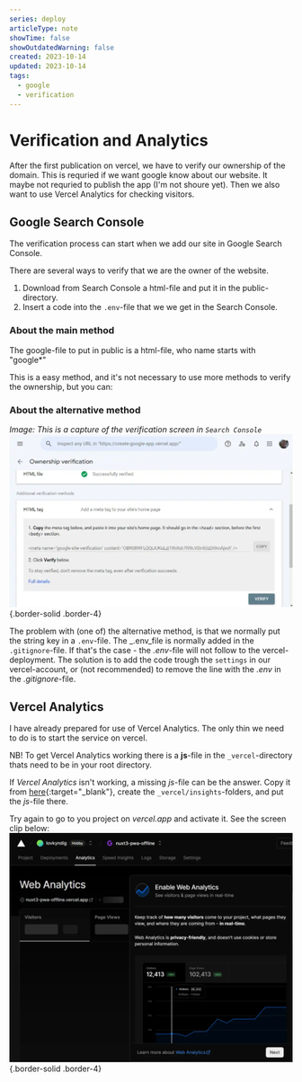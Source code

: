```yaml
---
series: deploy
articleType: note
showTime: false
showOutdatedWarning: false
created: 2023-10-14
updated: 2023-10-14
tags:
  - google
  - verification
---
```


# Verification and Analytics
After the first publication on vercel, we have to verify our ownership of the domain. This is requried if we want google know about our website. It maybe not requried to publish the app (I'm not shoure yet). Then we also want to use Vercel Analytics for checking visitors.

## Google Search Console
The verification process can start when we add our site in Google Search Console.  

There are several ways to verify that we are the owner of the website.
1. Download from Search Console a html-file and put it in the public-directory.
2. Insert a code into the `.env`-file that we we get in the Search Console.

### About the main method
The google-file to put in public is a html-file, who name starts with "google*"

This is a easy method, and it's not necessary to use more methods to verify the ownership, but you can:

### About the alternative method
_Image: This is a capture of the verification screen in `Search Console`_
![Capture of the second verification method in Google Search Console.](./verification-picture.webp "Capture of the second verification method in Google Search Console."){.border-solid .border-4}

The problem with (one of) the alternative method, is that we normally put the string key in a `.env`-file. The _.env_file is normally added in the `.gitignore`-file. If that's the case - the _.env_-file will not follow to the vercel-deployment. The solution is to add the code trough the `settings` in our vercel-account, or (not recommended) to remove the line with the _.env_ in the _.gitignore_-file.

## Vercel Analytics
I have already prepared for use of Vercel Analytics. The only thin we need to do is to start the service on vercel.

NB! To get Vercel Analytics working there is a **js**-file in the `_vercel`-directory thats need to be in your root directory.

If _Vercel Analytics_ isn't working, a missing _js_-file can be the answer. Copy it from [here](https://github.com/lovkyndig/create-google-app/blob/main/_vercel/insights/script.js){:target="_blank"}, create the `_vercel/insights`-folders, and put the _js_-file there.

Try again to go to you project on _vercel.app_ and activate it. See the screen clip below:
![Screen clip about how to activate Vercel Analytics](./vercel-analytics.webp "Screen clip about how to activate Vercel Analytics"){.border-solid .border-4}

<!-- 
Made by lovkyndig 2023.
-->